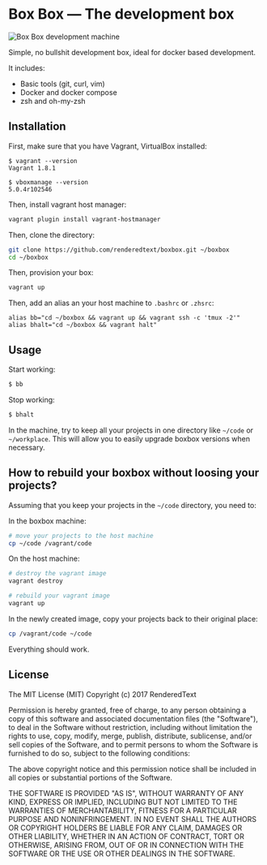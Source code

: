 # Box Box &mdash; The development box

![Box Box development machine](https://upload.wikimedia.org/wikipedia/commons/thumb/9/99/Anime_Expo_2011_-_box_robot_%285917932244%29.jpg/450px-Anime_Expo_2011_-_box_robot_%285917932244%29.jpg)

Simple, no bullshit development box, ideal for docker based development.

It includes:

- Basic tools (git, curl, vim)
- Docker and docker compose
- zsh and oh-my-zsh

## Installation

First, make sure that you have Vagrant, VirtualBox installed:

```
$ vagrant --version
Vagrant 1.8.1

$ vboxmanage --version
5.0.4r102546
```

Then, install vagrant host manager:

``` bash
vagrant plugin install vagrant-hostmanager
```

Then, clone the directory:

``` bash
git clone https://github.com/renderedtext/boxbox.git ~/boxbox
cd ~/boxbox
```

Then, provision your box:

``` bash
vagrant up
```

Then, add an alias an your host machine to `.bashrc` or `.zhsrc`:

```
alias bb="cd ~/boxbox && vagrant up && vagrant ssh -c 'tmux -2'"
alias bhalt="cd ~/boxbox && vagrant halt"
```

## Usage

Start working:

``` bash
$ bb
```

Stop working:

``` bash
$ bhalt
```

In the machine, try to keep all your projects in one directory like `~/code` or `~/workplace`.
This will allow you to easily upgrade boxbox versions when necessary.

## How to rebuild your boxbox without loosing your projects?

Assuming that you keep your projects in the `~/code` directory, you need to:

In the boxbox machine:

``` bash
# move your projects to the host machine
cp ~/code /vagrant/code
```

On the host machine:

``` bash
# destroy the vagrant image
vagrant destroy

# rebuild your vagrant image
vagrant up
```

In the newly created image, copy your projects back to their original place:

``` bash
cp /vagrant/code ~/code
```

Everything should work.

## License

The MIT License (MIT)
Copyright (c) 2017 RenderedText

Permission is hereby granted, free of charge, to any person obtaining a copy
of this software and associated documentation files (the "Software"),
to deal in the Software without restriction, including without limitation the
rights to use, copy, modify, merge, publish, distribute, sublicense, and/or
sell copies of the Software, and to permit persons to whom the Software
is furnished to do so, subject to the following conditions:

The above copyright notice and this permission notice shall be included in
all copies or substantial portions of the Software.

THE SOFTWARE IS PROVIDED "AS IS", WITHOUT WARRANTY OF ANY KIND, EXPRESS OR
IMPLIED, INCLUDING BUT NOT LIMITED TO THE WARRANTIES OF MERCHANTABILITY,
FITNESS FOR A PARTICULAR PURPOSE AND NONINFRINGEMENT. IN NO EVENT SHALL
THE AUTHORS OR COPYRIGHT HOLDERS BE LIABLE FOR ANY CLAIM, DAMAGES OR OTHER
LIABILITY, WHETHER IN AN ACTION OF CONTRACT, TORT OR OTHERWISE, ARISING
FROM, OUT OF OR IN CONNECTION WITH THE SOFTWARE OR THE USE OR OTHER
DEALINGS IN THE SOFTWARE.
